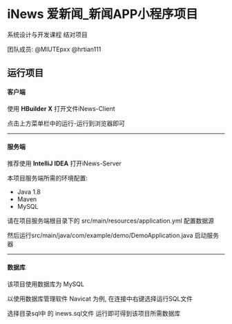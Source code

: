 # iNews 爱新闻_新闻APP小程序项目

系统设计与开发课程 结对项目

团队成员: @MIUTEpxx @hrtian111

## 运行项目

#### 客户端

使用 **HBuilder X** 打开文件iNews-Client

点击上方菜单栏中的运行-运行到浏览器即可

------



#### 服务端

推荐使用 **IntelliJ IDEA** 打开iNews-Server

本项目服务端所需的环境配置:

- Java 1.8
- Maven
- MySQL

请在项目服务端根目录下的 src/main/resources/application.yml 配置数据源

然后运行src/main/java/com/example/demo/DemoApplication.java 启动服务器

------

#### 数据库

该项目使用数据库为 MySQL 

以使用数据库管理软件 Navicat 为例, 在连接中右键选择运行SQL文件

选择目录sql中 的 inews.sql文件 运行即可得到该项目所需数据库
